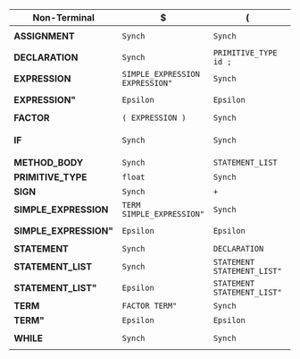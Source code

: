 | **Non-Terminal** | **$** | **(** | **)** | **+** | **-** | **;** | **addop** | **float** | **id** | **if** | **int** | **mulop** | **num** | **relop** | **while** | **}** |
|------------------|------------|------------|------------|------------|------------|------------|------------|------------|------------|------------|------------|------------|------------|------------|------------|------------|
| **ASSIGNMENT** | `Synch` | `Synch` | `id assign EXPRESSION ;` | `Synch` | `Synch` | `Synch` | `Synch` |
| **DECLARATION** | `Synch` | `PRIMITIVE_TYPE id ;` | `Synch` | `Synch` | `PRIMITIVE_TYPE id ;` | `Synch` | `Synch` |
| **EXPRESSION** | `SIMPLE_EXPRESSION EXPRESSION"` | `Synch` | `SIMPLE_EXPRESSION EXPRESSION"` | `SIMPLE_EXPRESSION EXPRESSION"` | `Synch` | `SIMPLE_EXPRESSION EXPRESSION"` | `SIMPLE_EXPRESSION EXPRESSION"` |
| **EXPRESSION"** | `Epsilon` | `Epsilon` | `relop SIMPLE_EXPRESSION` |
| **FACTOR** | `( EXPRESSION )` | `Synch` | `Synch` | `Synch` | `id` | `Synch` | `num` | `Synch` |
| **IF** | `Synch` | `Synch` | `Synch` | `if ( EXPRESSION ) { STATEMENT } else { STATEMENT }` | `Synch` | `Synch` | `Synch` |
| **METHOD_BODY** | `Synch` | `STATEMENT_LIST` | `STATEMENT_LIST` | `STATEMENT_LIST` | `STATEMENT_LIST` | `STATEMENT_LIST` |
| **PRIMITIVE_TYPE** | `float` | `Synch` | `int` |
| **SIGN** | `Synch` | `+` | `-` | `Synch` | `Synch` |
| **SIMPLE_EXPRESSION** | `TERM SIMPLE_EXPRESSION"` | `Synch` | `SIGN TERM SIMPLE_EXPRESSION"` | `SIGN TERM SIMPLE_EXPRESSION"` | `Synch` | `TERM SIMPLE_EXPRESSION"` | `TERM SIMPLE_EXPRESSION"` | `Synch` |
| **SIMPLE_EXPRESSION"** | `Epsilon` | `Epsilon` | `addop TERM SIMPLE_EXPRESSION"` | `Epsilon` |
| **STATEMENT** | `Synch` | `DECLARATION` | `ASSIGNMENT` | `IF` | `DECLARATION` | `WHILE` | `Synch` |
| **STATEMENT_LIST** | `Synch` | `STATEMENT STATEMENT_LIST"` | `STATEMENT STATEMENT_LIST"` | `STATEMENT STATEMENT_LIST"` | `STATEMENT STATEMENT_LIST"` | `STATEMENT STATEMENT_LIST"` |
| **STATEMENT_LIST"** | `Epsilon` | `STATEMENT STATEMENT_LIST"` | `STATEMENT STATEMENT_LIST"` | `STATEMENT STATEMENT_LIST"` | `STATEMENT STATEMENT_LIST"` | `STATEMENT STATEMENT_LIST"` |
| **TERM** | `FACTOR TERM"` | `Synch` | `Synch` | `Synch` | `FACTOR TERM"` | `FACTOR TERM"` | `Synch` |
| **TERM"** | `Epsilon` | `Epsilon` | `Epsilon` | `mulop FACTOR TERM"` | `Epsilon` |
| **WHILE** | `Synch` | `Synch` | `Synch` | `Synch` | `Synch` | `while ( EXPRESSION ) { STATEMENT }` | `Synch` |
